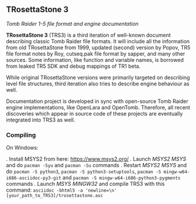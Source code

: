 TRosettaStone 3
---------------
*Tomb Raider 1-5 file format and engine documentation*

**TRosettaStone 3** (TRS3) is a third iteration of well-known document describing classic Tomb Raider file formats.
It will include all the information from old TRosettaStone from 1999, updated (second) version by Popov, TR5 file format notes by Roy, cutseq.pak file format by sapper, and many other sources. Some information, like function and variable names, is borrowed from leaked TR5 SDK and debug mappings of TR1 beta.

While original TRosettaStone versions were primarily targeted on describing level file structures, third iteration also tries to describe engine behaviour as well.

Documentation project is developed in sync with open-source Tomb Raider engine implementations, like OpenLara and OpenTomb. Therefore, all recent discoveries which appear in source code of these projects are eventually integrated into TRS3 as well.

### Compiling ###

On Windows:

. Install MSYS2 from here: https://www.msys2.org/
. Launch *MSYS2 MSYS* and do `pacman -Syu` and `pacman -Su` commands
. Restart *MSYS2 MSYS* and do `pacman -S python3`, `pacman -S python3-setuptools`, `pacman -S mingw-w64-i686-asciidoc-py3-git` and `pacman -S mingw-w64-i686-python3-pygments` commands
. Launch *MSYS MINGW32* and compile TRS3 with this command: `asciidoc -bhtml5 -a 'newline=\n' [your_path_to_TRS3]/trosettastone.asc`